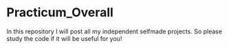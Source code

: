 # Practicum_Overall
In this repository I will post all my independent selfmade projects. So please study the code if it will be useful for you!
